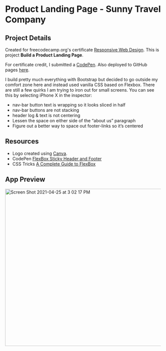 # Product Landing Page - Sunny Travel Company

## Project Details
Created for freecodecamp.org's certificate [Responsive Web Design](https://www.freecodecamp.org/learn/responsive-web-design/). 
This is project <b>Build a Product Landing Page</b>. 

For certificate credit, I submitted a [CodePen](https://codepen.io/hilbug/full/bGgQMqM). 
Also deployed to GitHub pages [here](https://hilbug.github.io/freecodecamp-product-landing-page/).

I build pretty much everything with Bootstrap but decided to go outside my comfort zone here and instead used vanilla CSS based on Flexbox. 
There are still a few quirks I am trying to iron out for small screens. You can see this by selecting iPhone X in the inspector:
* nav-bar button text is wrapping so it looks sliced in half
* nav-bar buttons are not stacking
* header log & text is not centering
* Lessen the space on either side of the “about us” paragraph
* Figure out a better way to space out footer-links so it’s centered

## Resources
* Logo created using [Canva](https://www.canva.com/).
* CodePen [FlexBox Sticky Header and Footer](https://codepen.io/5am/pen/xNXOGx)
* CSS Tricks [A Complete Guide to FlexBox](https://css-tricks.com/snippets/css/a-guide-to-flexbox/)

## App Preview
<img width="508" alt="Screen Shot 2021-04-25 at 3 02 17 PM" src="https://user-images.githubusercontent.com/65197724/116005951-3e7f1680-a5d7-11eb-9465-07ff3e728042.png">


